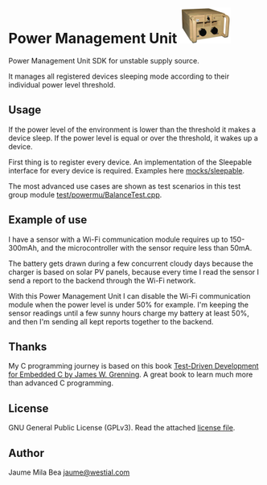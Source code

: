 Power Management Unit ![powermu icon](doc/powermu_mini.png)
=====================

Power Management Unit SDK for unstable supply source.

It manages all registered devices sleeping mode according to their individual
power level threshold.

## Usage ##

If the power level of the environment is lower than the threshold it makes
a device sleep. If the power level is equal or over the threshold, it wakes
up a device.

First thing is to register every device. An implementation of the Sleepable 
interface for every device is required. Examples here [mocks/sleepable](mocks/sleepable).

The most advanced use cases are shown as test scenarios in this test group
module [test/powermu/BalanceTest.cpp](test/powermu/BalanceTest.cpp).

## Example of use ##

I have a sensor with a Wi-Fi communication module requires up to 150-300mAh, 
and the microcontroller with the sensor require less than 50mA. 

The battery gets drawn during a few concurrent cloudy days because the charger 
is based on solar PV panels, because every time I read the sensor I send a report
to the backend through the Wi-Fi network.

With this Power Management Unit I can disable the Wi-Fi communication module when
the power level is under 50% for example. I'm keeping the sensor readings 
until a few sunny hours charge my battery at least 50%, and then I'm sending all
kept reports together to the backend.

## Thanks ##

My C programming journey is based on this book 
[Test-Driven Development for Embedded C by James W. Grenning](https://pragprog.com/titles/jgade/test-driven-development-for-embedded-c/).
A great book to learn much more than advanced C programming.

## License ##

GNU General Public License (GPLv3). Read the attached [license file](LICENSE.txt).

## Author ##

Jaume Mila Bea <jaume@westial.com>

